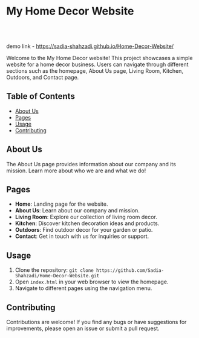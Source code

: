 # My Home Decor Website

<br>
<br>

demo link - https://sadia-shahzadi.github.io/Home-Decor-Website/


Welcome to the My Home Decor website! This project showcases a simple website for a home decor business. Users can navigate through different sections such as the homepage, About Us page, Living Room, Kitchen, Outdoors, and Contact page.

## Table of Contents
- [About Us](#about-us)
- [Pages](#pages)
- [Usage](#usage)
- [Contributing](#contributing)

## About Us
The About Us page provides information about our company and its mission. Learn more about who we are and what we do!

## Pages
- **Home**: Landing page for the website.
- **About Us**: Learn about our company and mission.
- **Living Room**: Explore our collection of living room decor.
- **Kitchen**: Discover kitchen decoration ideas and products.
- **Outdoors**: Find outdoor decor for your garden or patio.
- **Contact**: Get in touch with us for inquiries or support.

## Usage
1. Clone the repository: `git clone https://github.com/Sadia-Shahzadi/Home-Decor-Website.git`
2. Open `index.html` in your web browser to view the homepage.
3. Navigate to different pages using the navigation menu.

## Contributing
Contributions are welcome! If you find any bugs or have suggestions for improvements, please open an issue or submit a pull request.


